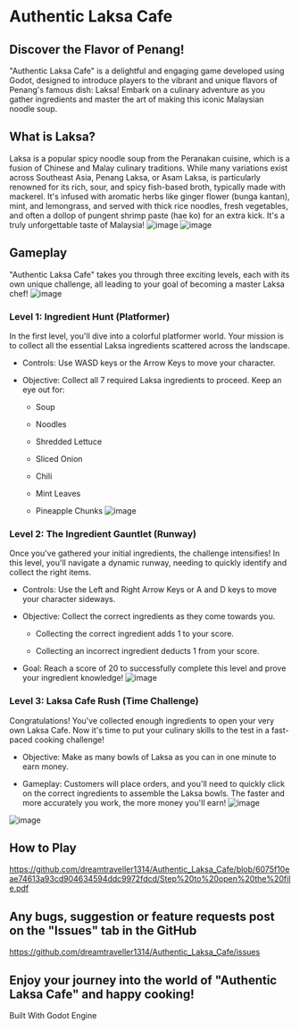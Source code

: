 # Authentic Laksa Cafe
## Discover the Flavor of Penang!
"Authentic Laksa Cafe" is a delightful and engaging game developed using Godot, designed to introduce players to the vibrant and unique flavors of Penang's famous dish: Laksa! Embark on a culinary adventure as you gather ingredients and master the art of making this iconic Malaysian noodle soup.

## What is Laksa?
Laksa is a popular spicy noodle soup from the Peranakan cuisine, which is a fusion of Chinese and Malay culinary traditions. While many variations exist across Southeast Asia, Penang Laksa, or Asam Laksa, is particularly renowned for its rich, sour, and spicy fish-based broth, typically made with mackerel. It's infused with aromatic herbs like ginger flower (bunga kantan), mint, and lemongrass, and served with thick rice noodles, fresh vegetables, and often a dollop of pungent shrimp paste (hae ko) for an extra kick. It's a truly unforgettable taste of Malaysia!
![image](https://github.com/user-attachments/assets/43ceec12-ffcc-4990-bdfd-b0790d6470d5)
![image](https://github.com/user-attachments/assets/573c0c9d-1713-43cc-82da-01281e226ceb)

## Gameplay
"Authentic Laksa Cafe" takes you through three exciting levels, each with its own unique challenge, all leading to your goal of becoming a master Laksa chef!
![image](https://github.com/user-attachments/assets/bd0b3278-ea0c-4dc8-8a3c-6368502a6d71)

### Level 1: Ingredient Hunt (Platformer)
In the first level, you'll dive into a colorful platformer world. Your mission is to collect all the essential Laksa ingredients scattered across the landscape.

- Controls: Use WASD keys or the Arrow Keys to move your character.

- Objective: Collect all 7 required Laksa ingredients to proceed. Keep an eye out for:

  - Soup

  - Noodles

  - Shredded Lettuce

  - Sliced Onion

  - Chili

  - Mint Leaves

  - Pineapple Chunks
![image](https://github.com/user-attachments/assets/15ccd607-d891-4d4a-8502-b46fded6ef45)


### Level 2: The Ingredient Gauntlet (Runway)
Once you've gathered your initial ingredients, the challenge intensifies! In this level, you'll navigate a dynamic runway, needing to quickly identify and collect the right items.

- Controls: Use the Left and Right Arrow Keys or A and D keys to move your character sideways.

- Objective: Collect the correct ingredients as they come towards you.

  - Collecting the correct ingredient adds 1 to your score.

  - Collecting an incorrect ingredient deducts 1 from your score.

- Goal: Reach a score of 20 to successfully complete this level and prove your ingredient knowledge!
![image](https://github.com/user-attachments/assets/1f7a2490-b50b-490d-9f4d-c5b0b09822af)


### Level 3: Laksa Cafe Rush (Time Challenge)
Congratulations! You've collected enough ingredients to open your very own Laksa Cafe. Now it's time to put your culinary skills to the test in a fast-paced cooking challenge!

- Objective: Make as many bowls of Laksa as you can in one minute to earn money.

- Gameplay: Customers will place orders, and you'll need to quickly click on the correct ingredients to assemble the Laksa bowls. The faster and more accurately you work, the more money you'll earn!
![image](https://github.com/user-attachments/assets/c9cb085c-29a0-49c2-86c7-318c6ed7449f)

![image](https://github.com/user-attachments/assets/6f6e6ba9-f385-4cf5-b3dd-66d4d80d56cb)



## How to Play
https://github.com/dreamtraveller1314/Authentic_Laksa_Cafe/blob/6075f10eae74613a93cd904634594ddc9972fdcd/Step%20to%20open%20the%20file.pdf

## Any bugs, suggestion or feature requests post on the "Issues" tab in the GitHub
https://github.com/dreamtraveller1314/Authentic_Laksa_Cafe/issues

## Enjoy your journey into the world of "Authentic Laksa Cafe" and happy cooking!
 Built With Godot Engine
